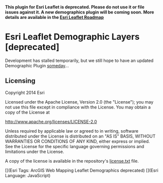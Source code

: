 **This plugin for Esri Leaflet is deprecated. Please do not use it or file issues against it. A new demographics plugin will be coming soon. More details are available in the [Esri Leaflet Roadmap](https://github.com/Esri/esri-leaflet/wiki/Roadmap#updated-esri-leaflet-demographic-plugin---fallwinter-2014)**

# Esri Leaflet Demographic Layers [deprecated]

Development has stalled temporarily, but we still hope to have an updated Demographic Plugin [someday](https://github.com/Esri/esri-leaflet/wiki/Roadmap#on-the-roadmap)...

## Licensing
Copyright 2014 Esri

Licensed under the Apache License, Version 2.0 (the "License");
you may not use this file except in compliance with the License.
You may obtain a copy of the License at

   http://www.apache.org/licenses/LICENSE-2.0

Unless required by applicable law or agreed to in writing, software
distributed under the License is distributed on an "AS IS" BASIS,
WITHOUT WARRANTIES OR CONDITIONS OF ANY KIND, either express or implied.
See the License for the specific language governing permissions and
limitations under the License.

A copy of the license is available in the repository's [license.txt]( https://raw.github.com/Esri/esri-leaflet-demographic-layer/master/license.txt) file.

[](Esri Tags: ArcGIS Web Mapping Leaflet Demographics deprecated)
[](Esri Language: JavaScript)
